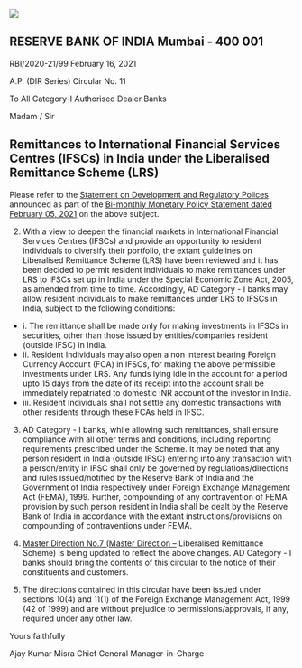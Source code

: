 ![](_page_0_Picture_0.jpeg)

## **RESERVE BANK OF INDIA Mumbai - 400 001**

RBI/2020-21/99 February 16, 2021

A.P. (DIR Series) Circular No. 11

To All Category-I Authorised Dealer Banks

Madam / Sir

## **Remittances to International Financial Services Centres (IFSCs) in India under the Liberalised Remittance Scheme (LRS)**

Please refer to the [Statement on Development and Regulatory Polices](https://www.rbi.org.in/Scripts/BS_PressReleaseDisplay.aspx?prid=51078) announced as part of the [Bi-monthly Monetary Policy Statement dated February 05, 2021](https://www.rbi.org.in/Scripts/BS_PressReleaseDisplay.aspx?prid=51077) on the above subject.

2. With a view to deepen the financial markets in International Financial Services Centres (IFSCs) and provide an opportunity to resident individuals to diversify their portfolio, the extant guidelines on Liberalised Remittance Scheme (LRS) have been reviewed and it has been decided to permit resident individuals to make remittances under LRS to IFSCs set up in India under the Special Economic Zone Act, 2005, as amended from time to time. Accordingly, AD Category - I banks may allow resident individuals to make remittances under LRS to IFSCs in India, subject to the following conditions:

- i. The remittance shall be made only for making investments in IFSCs in securities, other than those issued by entities/companies resident (outside IFSC) in India.
- ii. Resident Individuals may also open a non interest bearing Foreign Currency Account (FCA) in IFSCs, for making the above permissible investments under LRS. Any funds lying idle in the account for a period upto 15 days from the date of its receipt into the account shall be immediately repatriated to domestic INR account of the investor in India.
- iii. Resident Individuals shall not settle any domestic transactions with other residents through these FCAs held in IFSC.

3. AD Category - I banks, while allowing such remittances, shall ensure compliance with all other terms and conditions, including reporting requirements prescribed under the Scheme. It may be noted that any person resident in India (outside IFSC) entering into any transaction with a person/entity in IFSC shall only be governed by regulations/directions and rules issued/notified by the Reserve Bank of India and the Government of India respectively under Foreign Exchange Management Act (FEMA), 1999. Further, compounding of any contravention of FEMA provision by such person resident in India shall be dealt by the Reserve Bank of India in accordance with the extant instructions/provisions on compounding of contraventions under FEMA.

4. [Master Direction No.7 \(Master Direction –](https://www.rbi.org.in/Scripts/BS_ViewMasDirections.aspx?id=10192) Liberalised Remittance Scheme) is being updated to reflect the above changes. AD Category - I banks should bring the contents of this circular to the notice of their constituents and customers.

5. The directions contained in this circular have been issued under sections 10(4) and 11(1) of the Foreign Exchange Management Act, 1999 (42 of 1999) and are without prejudice to permissions/approvals, if any, required under any other law.

Yours faithfully

Ajay Kumar Misra Chief General Manager-in-Charge